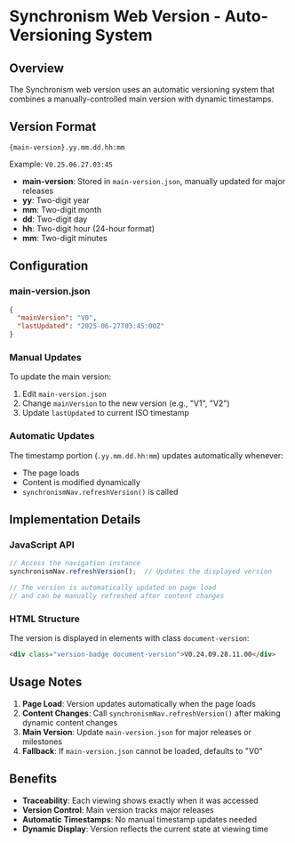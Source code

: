 # Synchronism Web Version - Auto-Versioning System

## Overview

The Synchronism web version uses an automatic versioning system that combines a manually-controlled main version with dynamic timestamps.

## Version Format

```
{main-version}.yy.mm.dd.hh:mm
```

Example: `V0.25.06.27.03:45`

- **main-version**: Stored in `main-version.json`, manually updated for major releases
- **yy**: Two-digit year
- **mm**: Two-digit month  
- **dd**: Two-digit day
- **hh**: Two-digit hour (24-hour format)
- **mm**: Two-digit minutes

## Configuration

### main-version.json
```json
{
  "mainVersion": "V0",
  "lastUpdated": "2025-06-27T03:45:00Z"
}
```

### Manual Updates
To update the main version:
1. Edit `main-version.json`
2. Change `mainVersion` to the new version (e.g., "V1", "V2")
3. Update `lastUpdated` to current ISO timestamp

### Automatic Updates
The timestamp portion (`.yy.mm.dd.hh:mm`) updates automatically whenever:
- The page loads
- Content is modified dynamically
- `synchronismNav.refreshVersion()` is called

## Implementation Details

### JavaScript API
```javascript
// Access the navigation instance
synchronismNav.refreshVersion();  // Updates the displayed version

// The version is automatically updated on page load
// and can be manually refreshed after content changes
```

### HTML Structure
The version is displayed in elements with class `document-version`:
```html
<div class="version-badge document-version">V0.24.09.28.11.00</div>
```

## Usage Notes

1. **Page Load**: Version updates automatically when the page loads
2. **Content Changes**: Call `synchronismNav.refreshVersion()` after making dynamic content changes
3. **Main Version**: Update `main-version.json` for major releases or milestones
4. **Fallback**: If `main-version.json` cannot be loaded, defaults to "V0"

## Benefits

- **Traceability**: Each viewing shows exactly when it was accessed
- **Version Control**: Main version tracks major releases
- **Automatic Timestamps**: No manual timestamp updates needed
- **Dynamic Display**: Version reflects the current state at viewing time
